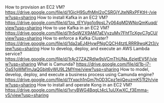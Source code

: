 





How to provision an EC2 VM? https://drive.google.com/file/d/1GicH9SufhMnl2oCSRGjYJteNRxPFKtH-/view?usp=sharing 
How to install Kafka in an EC2 VM? https://drive.google.com/file/d/1zp_tEYVgq1o9psL7y064qMDWNoQmKuqd/view?usp=sharing 
How to use Kafka in an EC2 VM? https://drive.google.com/file/d/1h5qW2X9AM7aEVvzuMv7FhfTcXgyC7gCU/view?usp=sharing 
How to enforce a Kafka Cluster? https://drive.google.com/file/d/1da2aEJ4HywPNgCQCH4tztLRRR9wqK2t3/view?usp=sharing 
How to develop, deploy, and execute an AWS Lambda service? https://drive.google.com/file/d/1rAr27ZAZRdlw9sVCmThUNa_6zietEV5F/view?usp=sharing What is Camunda? https://drive.google.com/file/d/1b-j7-OaS1gWM1mJaQGbjt6vWU9L2MYme/view?usp=sharing 
How to model, develop, deploy, and execute a business process using Camunda engine? https://drive.google.com/file/d/1Yxqch1nGm7hOD3Cpz1eiiQeuzmK5Tt2h/view?usp=sharing 
How to install and operate Kong in an EC2 VM? https://drive.google.com/file/d/1vryBWG4BqgLt4cL1uUXwXC_f3Emma-vS/view?usp=sharing